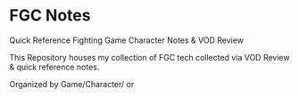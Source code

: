 # FGC Notes
Quick Reference Fighting Game Character Notes & VOD Review

This Repository houses my collection of FGC tech collected via VOD Review & quick reference notes.

Organized by Game/Character/<VOD Review M.YY> or <REF Tech>
